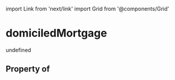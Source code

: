 import Link from 'next/link'
import Grid from '@components/Grid'

# domiciledMortgage

undefined

## Property of



